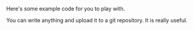 Here's some example code for you to play with.

You can write anything and upload it to a git repository. It is really useful.